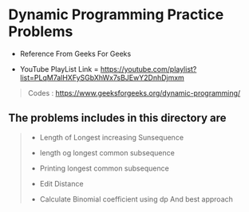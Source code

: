 # Dynamic Programming Practice Problems

* Reference From Geeks For Geeks  

* YouTube PlayList Link = <https://youtube.com/playlist?list=PLqM7alHXFySGbXhWx7sBJEwY2DnhDjmxm> 

> Codes : <https://www.geeksforgeeks.org/dynamic-programming/>

## The problems includes in this directory are

> * Length of Longest increasing Sunsequence   
>
> * length og longest common subsequence
>
> * Printing longest common subsequence  
>
> * Edit Distance
>
> * Calculate Binomial coefficient using dp And best approach
